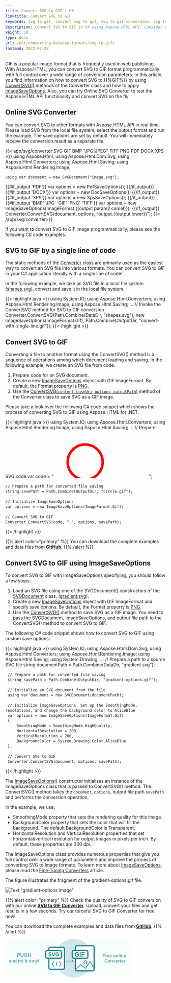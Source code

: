 ```yaml
---
title: Convert SVG to GIF | C#
linktitle: Convert SVG to GIF
keywords: svg to gif, convert svg to gif, svg to gif conversion, svg to gif converter, save options, c# code, online converter
description: Convert SVG to GIF in C# using Aspose.HTML API. Consider various SVG to GIF conversion scenarios in C# examples. Try online SVG Converter.
weight: 50
type: docs
url: /net/converting-between-formats/svg-to-gif/
lastmod: 2022-07-28
---
```

<link href="./../../style.css" rel="stylesheet" type="text/css" />

GIF is a popular image format that is frequently used in web publishing. With Aspose.HTML, you can convert SVG to GIF format programmatically with full control over a wide range of conversion parameters. In this article, you find information on how to convert SVG to {{%GIF%}} by using [ConvertSVG()](https://reference.aspose.com/html/net/aspose.html.converters/converter/convertsvg/) methods of the Converter class and how to apply  [ImageSaveOptions](https://reference.aspose.com/html/net/aspose.html.saving/imagesaveoptions/).  Also, you can try Online SVG Converter to test the Aspose.HTML API functionality and convert SVG on the fly.

## **Online SVG Converter**

You can convert SVG to other formats with Aspose.HTML API in real time. Please load SVG from the local file system, select the output format and run the example. The save options are set by default. You will immediately receive the conversion result as a separate file.

{{< app/svg/converter SVG GIF BMP "JPG|JPEG" TIFF PNG PDF DOCX XPS >}}
using Aspose.Html;
using Aspose.Html.Dom.Svg;
using Aspose.Html.Converters;
using Aspose.Html.Saving;
using Aspose.Html.Rendering.Image;

    using var document = new SVGDocument("image.svg");
{{#if_output 'PDF'}}
    var options = new PdfSaveOptions();
{{/if_output}}
{{#if_output 'DOCX'}}
    var options = new DocSaveOptions();
{{/if_output}}
{{#if_output 'XPS'}}
    var options = new XpsSaveOptions();
{{/if_output}}
{{#if_output 'BMP' 'JPG' 'GIF' 'PNG' 'TIFF'}}
    var options = new ImageSaveOptions(ImageFormat.{{output param2 camel}});
{{/if_output}}
    Converter.ConvertSVG(document, options, "output.{{output lower}}");
{{< /app/svg/converter>}}

If you want to convert SVG to GIF image programmatically, please see the following C# code examples.

## **SVG to GIF by a single line of code**

The static methods of the [Converter](https://reference.aspose.com/html/net/aspose.html.converters/converter/) class are primarily used as the easiest way to convert an SVG file into various formats. You can convert SVG to GIF in your C# application literally with a single line of code!

In the following example, we take an SVG file in a local file system ([shapes.svg](/html/net/converting-between-formats/svg-to-jpg/shapes.svg)), convert and save it in the local file system.

{{< highlight java >}}
using System.IO;
using Aspose.Html.Converters;
using Aspose.Html.Rendering.Image;
using Aspose.Html.Saving;
...
     // Invoke the ConvertSVG method for SVG to GIF conversion
     Converter.ConvertSVG(Path.Combine(DataDir, "shapes.svg"), new ImageSaveOptions(ImageFormat.Gif), Path.Combine(OutputDir, "convert-with-single-line.gif"));
{{< /highlight >}}

## **Convert SVG to GIF**
Converting a file to another format using the ConvertSVG() method is a sequence of operations among which document loading and saving. In the following example, we create an SVG file from code. 

1. Prepare code for an SVG document.
1. Create a new [ImageSaveOptions](https://reference.aspose.com/html/net/aspose.html.saving/imagesaveoptions/) object with GIF ImageFormat. By default, the Format property is [PNG](https://reference.aspose.com/html/net/aspose.html.rendering.image/imageformat/).
1. Use the [ConvertSVG(`content`, `baseUri`, `options`, `outputPath`)](https://reference.aspose.com/html/net/aspose.html.converters/converter/convertsvg/) method of the Converter class to save SVG as a GIF image. 

Please take a look over the following C# code snippet which shows the process of converting SVG to GIF using Aspose.HTML for .NET.

{{< highlight java >}}
using System.IO;
using Aspose.Html.Converters;
using Aspose.Html.Rendering.Image;
using Aspose.Html.Saving;
...
    // Prepare SVG code 
    var code = "<svg xmlns='http://www.w3.org/2000/svg'>" +
               "<circle cx ='100' cy ='100' r ='55' fill='none' stroke='red' stroke-width='8' />" +
               "</svg>";

    // Prepare a path for converted file saving 
    string savePath = Path.Combine(OutputDir, "circle.gif");
    
    // Initialize ImageSaveOptions 
    var options = new ImageSaveOptions(ImageFormat.Gif);
    
    // Convert SVG to GIF
    Converter.ConvertSVG(code, ".", options, savePath);
{{< /highlight >}}

{{% alert color="primary" %}} 
You can download the complete examples and data files from [**GitHub**](https://github.com/aspose-html/Aspose.HTML-Documentation/tree/main/content/tests-net).
{{% /alert %}}

## **Convert SVG to GIF using ImageSaveOptions**

To convert SVG to GIF with ImageSaveOptions specifying, you should follow a few steps: 

1. Load an SVG file using one of the SVGDocument() constructors of the [SVGDocument](https://reference.aspose.com/html/net/aspose.html.dom.svg/svgdocument/) class. ([gradient.svg](/html/net/converting-between-formats/svg-to-gif/gradient.svg)). 
1. Create a new [ImageSaveOptions](https://reference.aspose.com/html/net/aspose.html.saving/imagesaveoptions/) object with GIF ImageFormat and specify save options. By default, the Format property is [PNG](https://reference.aspose.com/html/net/aspose.html.rendering.image/imageformat/).
1. Use the [ConvertSVG()](https://reference.aspose.com/html/net/aspose.html.converters/converter/convertsvg/) method to save SVG as a GIF image. You need to pass the SVGDocument, ImageSaveOptions, and output file path to the ConvertSVG() method to convert SVG to GIF.

The following C# code snippet shows how to convert SVG to GIF using custom save options:

{{< highlight java >}}
using System.IO;
using Aspose.Html.Dom.Svg;
using Aspose.Html.Converters;
using Aspose.Html.Rendering.Image;
using Aspose.Html.Saving;
using System.Drawing;
...
     // Prepare a path to a source SVG file
     string documentPath = Path.Combine(DataDir, "gradient.svg");

     // Prepare a path for converted file saving 
     string savePath = Path.Combine(OutputDir, "gradient-options.gif");
    
     // Initialize an SVG document from the file
     using var document = new SVGDocument(documentPath);
    
     // Initialize ImageSaveOptions. Set up the SmoothingMode, resolutions, and change the background color to AliceBlue 
     var options = new ImageSaveOptions(ImageFormat.Gif)
     {
         SmoothingMode = SmoothingMode.HighQuality,
         HorizontalResolution = 200,
         VerticalResolution = 200,
         BackgroundColor = System.Drawing.Color.AliceBlue                
     };
    
     // Convert SVG to GIF
     Converter.ConvertSVG(document, options, savePath);
{{< /highlight >}}

The [ImageSaveOptions()](https://reference.aspose.com/html/net/aspose.html.saving/imagesaveoptions/imagesaveoptions/) constructor initializes an instance of the ImageSaveOptions class that is passed to ConvertSVG() method. The ConvertSVG() method takes the `document`, `options`,  output file path `savePath` and performs the conversion operation.

In the example, we use:
 - SmoothingMode property that sets the rendering quality for this image. 
 - BackgroundColor property that sets the color that will fill the background. The default BackgroundColor is Transparent.
 - HorizontalResolution and VerticalResolution properties that set horizontal/vertical resolution for output images in pixels per inch. By default, these properties are 300 dpi.

The ImageSaveOptions class provides numerous properties that give you full control over a wide range of parameters and improve the process of converting SVG to Image formats. To learn more about [ImageSaveOptions](https://reference.aspose.com/html/net/aspose.html.saving/imagesaveoptions/), please read the [Fine-Tuning Converters](/html/net/converting-between-formats/fine-tuning-converters/) article.

The figure illustrates the fragment of the gradient-options.gif file.


![Text "gradient-options image"](../gradient-options.png#center)


{{% alert color="primary" %}} 
Check the quality of SVG to GIF conversion with our online [**SVG to GIF Converter**](https://products.aspose.app/svg/conversion/svg-to-gif). Upload, convert your files and get results in a few seconds. Try our forceful SVG to GIF Converter for free now!

You can download the complete examples and data files from [**GitHub**](https://github.com/aspose-html/Aspose.HTML-Documentation/tree/main/content/tests-net).
{{% /alert %}}

<a href="https://products.aspose.app/svg/conversion/svg-to-gif" target="_blank">![Text "Banner SVG to GIF Converter"](svg-to-gif.png#center)</a>








